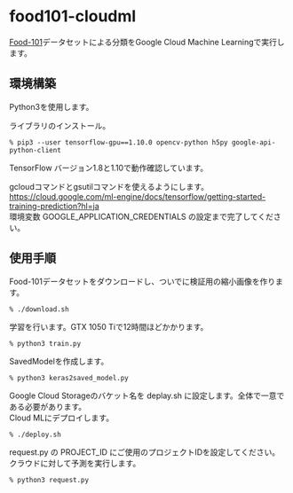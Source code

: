 # food101-cloudml
[Food-101](https://www.vision.ee.ethz.ch/datasets_extra/food-101/)データセットによる分類をGoogle Cloud Machine Learningで実行します。

## 環境構築

Python3を使用します。

ライブラリのインストール。
```
% pip3 --user tensorflow-gpu==1.10.0 opencv-python h5py google-api-python-client
```
TensorFlow バージョン1.8と1.10で動作確認しています。

gcloudコマンドとgsutilコマンドを使えるようにします。  
https://cloud.google.com/ml-engine/docs/tensorflow/getting-started-training-prediction?hl=ja  
環境変数 GOOGLE_APPLICATION_CREDENTIALS の設定まで完了してください。

## 使用手順

Food-101データセットをダウンロードし、ついでに検証用の縮小画像を作ります。
```
% ./download.sh
```
学習を行います。GTX 1050 Tiで12時間ほどかかります。
```
% python3 train.py
```
SavedModelを作成します。
```
% python3 keras2saved_model.py
```
Google Cloud Storageのバケット名を deplay.sh に設定します。全体で一意である必要があります。  
Cloud MLにデプロイします。
```
% ./deploy.sh
```
request.py の PROJECT_ID にご使用のプロジェクトIDを設定してください。
クラウドに対して予測を実行します。
```
% python3 request.py
```
